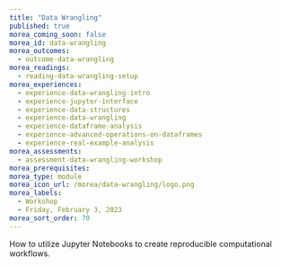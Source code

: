 ```yaml
---
title: "Data Wrangling"
published: true
morea_coming_soon: false
morea_id: data-wrangling
morea_outcomes:
  - outcome-data-wrangling
morea_readings:
  - reading-data-wrangling-setup
morea_experiences:
  - experience-data-wrangling-intro
  - experience-jupyter-interface
  - experience-data-structures
  - experience-data-wrangling
  - experience-dataframe-analysis
  - experience-advanced-operations-on-dataframes
  - experience-real-example-analysis
morea_assessments:
  - assessment-data-wrangling-workshop
morea_prerequisites:
morea_type: module
morea_icon_url: /morea/data-wrangling/logo.png
morea_labels:
  - Workshop
  - Friday, February 3, 2023
morea_sort_order: 70
---
```


How to utilize Jupyter Notebooks to create reproducible computational workflows. 
